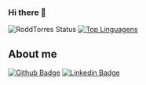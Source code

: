 ### Hi there 👋

![RoddTorres Status](https://github-readme-stats.vercel.app/api?username=roddtorres&show_icons=true)
[![Top Linguagens](https://github-readme-stats.vercel.app/api/top-langs/?username=roddtorres&layout=compact)](https://github.com/anuraghazra/github-readme-stats)

## About me
[![Github Badge](https://img.shields.io/badge/-Github-000?style=flat-square&logo=Github&logoColor=white&link=https://github.com/RoddTorres)](https://github.com/RoddTorres)
[![Linkedin Badge](https://img.shields.io/badge/-LinkedIn-blue?style=flat-square&logo=Linkedin&logoColor=white&link=https://www.linkedin.com/in/rodrigo-torres-de-souza-1048711b0/)](https://www.linkedin.com/in/rodrigo-torres-de-souza-1048711b0/)



<!--
**RoddTorres/RoddTorres** is a ✨ _special_ ✨ repository because its `README.md` (this file) appears on your GitHub profile.

Here are some ideas to get you started:

- 🔭 I’m currently working on ...
- 🌱 I’m currently learning ...
- 👯 I’m looking to collaborate on ...
- 🤔 I’m looking for help with ...
- 💬 Ask me about ...
- 📫 How to reach me: ...
- 😄 Pronouns: ...
- ⚡ Fun fact: ...
-->
